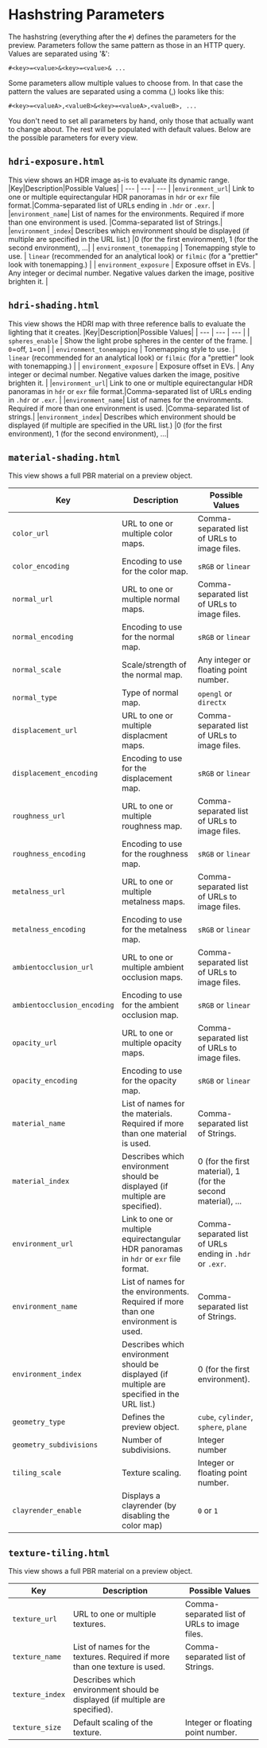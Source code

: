 # Hashstring Parameters
The hashstring (everything after the `#`) defines the parameters for the preview.
Parameters follow the same pattern as those in an HTTP query.
Values are separated using '&':
```
#<key>=<value>&<key>=<value>& ...
```
Some parameters allow multiple values to choose from. In that case the pattern the values are separated using a comma (,) looks like this:
```
#<key>=<valueA>,<valueB>&<key>=<valueA>,<valueB>, ...
```
You don't need to set all parameters by hand, only those that actually want to change about. The rest will be populated with default values. Below are the possible parameters for every view.

## `hdri-exposure.html`
This view shows an HDR image as-is to evaluate its dynamic range.
|Key|Description|Possible Values|
| --- | --- | --- |
|`environment_url`| Link to one or multiple equirectangular HDR panoramas in `hdr` or `exr` file format.|Comma-separated list of URLs ending in `.hdr` or `.exr`. |
|`environment_name`| List of names for the environments. Required if more than one environment is used. |Comma-separated list of Strings.|
|`environment_index`| Describes which environment should be displayed (if multiple are specified in the URL list.) |0 (for the first environment), 1 (for the second environment), ...|
| `environment_tonemapping` | Tonemapping style to use. | `linear` (recommended for an analytical look) or `filmic` (for a "prettier" look with tonemapping.) |
| `environment_exposure` | Exposure offset in EVs. | Any integer or decimal number. Negative values darken the image, positive brighten it. |

## `hdri-shading.html`
This view shows the HDRI map with three reference balls to evaluate the lighting that it creates.
|Key|Description|Possible Values|
| --- | --- | --- |
| `spheres_enable` | Show the light probe spheres in the center of the frame. | `0`=off, `1`=on |
| `environment_tonemapping` | Tonemapping style to use. | `linear` (recommended for an analytical look) or `filmic` (for a "prettier" look with tonemapping.) |
| `environment_exposure` | Exposure offset in EVs. | Any integer or decimal number. Negative values darken the image, positive brighten it. |
|`environment_url`| Link to one or multiple equirectangular HDR panoramas in `hdr` or `exr` file format.|Comma-separated list of URLs ending in `.hdr` or `.exr`. |
|`environment_name`| List of names for the environments. Required if more than one environment is used. |Comma-separated list of strings.|
|`environment_index`| Describes which environment should be displayed (if multiple are specified in the URL list.) |0 (for the first environment), 1 (for the second environment), ...|

## `material-shading.html`
This view shows a full PBR material on a preview object.

|Key|Description|Possible Values|
| --- | --- | --- |
| `color_url` | URL to one or multiple color maps. | Comma-separated list of URLs to image files. |
| `color_encoding` | Encoding to use for the color map. | `sRGB` or `linear` |
| `normal_url` | URL to one or multiple normal maps. | Comma-separated list of URLs to image files. |
| `normal_encoding` | Encoding to use for the normal map. | `sRGB` or `linear` |
| `normal_scale`| Scale/strength of the normal map. | Any integer or floating point number. |
| `normal_type`| Type of normal map. | `opengl` or `directx` |
| `displacement_url` | URL to one or multiple displacment maps. | Comma-separated list of URLs to image files. |
| `displacement_encoding` | Encoding to use for the displacement map. | `sRGB` or `linear` |
| `roughness_url` | URL to one or multiple roughness map. | Comma-separated list of URLs to image files. |
| `roughness_encoding` | Encoding to use for the roughness map. | `sRGB` or `linear` |
| `metalness_url` | URL to one or multiple metalness maps. | Comma-separated list of URLs to image files. |
| `metalness_encoding` | Encoding to use for the metalness map. | `sRGB` or `linear` |
| `ambientocclusion_url` | URL to one or multiple ambient occlusion maps. | Comma-separated list of URLs to image files. |
| `ambientocclusion_encoding` | Encoding to use for the ambient occlusion map. | `sRGB` or `linear` |
| `opacity_url` | URL to one or multiple opacity maps. | Comma-separated list of URLs to image files. |
| `opacity_encoding` | Encoding to use for the opacity map. | `sRGB` or `linear` |
| `material_name`| List of names for the materials. Required if more than one material is used. |Comma-separated list of Strings.|
| `material_index`|Describes which environment should be displayed (if multiple are specified).|0 (for the first material), 1 (for the second material), ...|
| `environment_url`| Link to one or multiple equirectangular HDR panoramas in `hdr` or `exr` file format.|Comma-separated list of URLs ending in `.hdr` or `.exr`. |
| `environment_name`| List of names for the environments. Required if more than one environment is used. |Comma-separated list of Strings.|
| `environment_index`| Describes which environment should be displayed (if multiple are specified in the URL list.) |0 (for the first environment).|0 (for the first environment), 1 (for the second environment), ...|
| `geometry_type` | Defines the preview object. | `cube`, `cylinder`, `sphere`, `plane` |
| `geometry_subdivisions` | Number of subdivisions. | Integer number |
| `tiling_scale` | Texture scaling. | Integer or floating point number. |
| `clayrender_enable`| Displays a clayrender (by disabling the color map)|`0` or `1`|

## `texture-tiling.html`
This view shows a full PBR material on a preview object.

|Key|Description|Possible Values|
| --- | --- | --- |
| `texture_url` | URL to one or multiple textures. | Comma-separated list of URLs to image files. |
| `texture_name`| List of names for the textures. Required if more than one texture is used. |Comma-separated list of Strings.|
| `texture_index`|Describes which environment should be displayed (if multiple are specified).|
| `texture_size` | Default scaling of the texture. | Integer or floating point number. |

